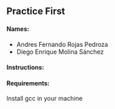 ## Practice First

#### Names:
- Andres Fernando Rojas Pedroza
- Diego Enrique Molina Sánchez
#### Instructions:

#### Requirements:
Install gcc in your machine 
